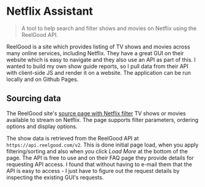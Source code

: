 # Netflix Assistant
> A tool to help search and filter shows and movies on Netflix using the ReelGood API.

ReelGood is a site which provides listing of TV shows and movies across many online services, including Netflix. They have a great GUI on their website which is easy to navigate and they also use an API as part of this. I wanted to build my own show guide reports, so I pull data from their API with client-side JS and render it on a website. The application can be run locally and on Github Pages.

## Sourcing data

The ReelGood site's [source page with Netflix filter](https://reelgood.com/source/netflix) TV shows or movies available to stream on Netflix. The page supports filter parameters, ordering options and display options.

The show data is retrieved from the ReelGood API at `https://api.reelgood.com/v2`. This is done initial page load, when you apply filtering/sorting and also when you click _Load More_ at the bottom of the page. The API is free to use and on their FAQ page they provide details for requesting API access. I found that without having to e-mail them that the API is easy to access - I just have to figure out the request details by inspecting the existing GUI's requests.
